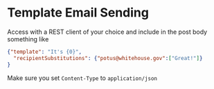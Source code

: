 # Template Email Sending

Access with a REST client of your choice and include in the post body something like
```json
{"template": "It's {0}", 
  "recipientSubstitutions": {"potus@whitehouse.gov":["Great!"]}
}
```

Make sure you set `Content-Type` to `application/json`